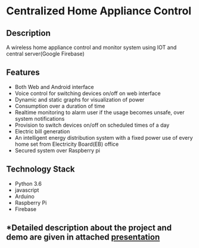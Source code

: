 # Centralized Home Appliance Control

## Description
A wireless home appliance control and monitor system using IOT and central server(Google Firebase)

## Features
* Both Web and Android interface
* Voice control for switching devices on/off on web interface
* Dynamic and static graphs for visualization of power
* Consumption over a duration of time
* Realtime monitoring to alarm user if the usage becomes unsafe, over system notifications
* Provision to switch devices on/off on scheduled times of a day
* Electric bill generation
* An intelligent energy distribution system with a fixed power use of every home set from Electricity Board(EB) office
* Secured system over Raspberry pi

## Technology Stack
* Python 3.6
* javascript
* Arduino
* Raspberry Pi
* Firebase

## \*Detailed description about the project and demo are given in attached [presentation](https://github.com/program017/Home_Appliance_Control_SIH_2018/blob/master/Team%20Details/PPT.pdf)
